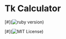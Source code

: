 # Tk Calculator
[#](![ruby version](https://img.shields.io/badge/ruby-2.7.0-red))

[#](![MIT License](https://img.shields.io/badge/license-MIT-green))
